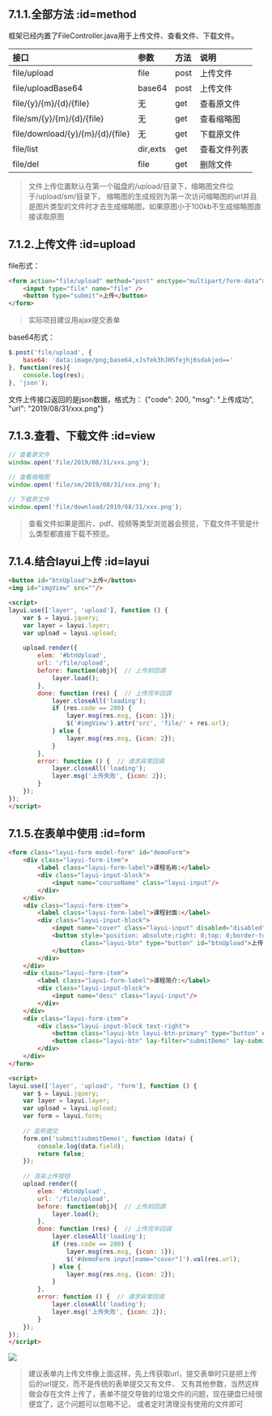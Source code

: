 ## 7.1.1.全部方法     :id=method
框架已经内置了FileController.java用于上传文件、查看文件、下载文件。

接口 | 参数 | 方法 | 说明
:--- | :--- | :--- | :---
file/upload | file | post | 上传文件
file/uploadBase64 | base64 | post | 上传文件
file/{y}/{m}/{d}/{file} | 无 | get | 查看原文件
file/sm/{y}/{m}/{d}/{file} | 无 | get | 查看缩略图
file/download/{y}/{m}/{d}/{file} | 无 | get | 下载原文件
file/list | dir,exts | get | 查看文件列表
file/del  | file | get | 删除文件

> 文件上传位置默认在第一个磁盘的/upload/目录下，缩略图文件位于/upload/sm/目录下，
> 缩略图的生成规则为第一次访问缩略图的url并且是图片类型的文件时才去生成缩略图，如果原图小于100kb不生成缩略图直接读取原图

## 7.1.2.上传文件     :id=upload
file形式：
```html
<form action="file/upload" method="post" enctype="multipart/form-data">
    <input type="file" name="file" />
    <button type="submit">上传</button>
</form>
```
> 实际项目建议用ajax提交表单

base64形式：
```javascript
$.post('file/upload', {
    base64: 'data:image/png;base64,xJsfek3hJHSfejhj6sdakjed=='
}, function(res){
    console.log(res);
}, 'json');
```

文件上传接口返回的是json数据，格式为：
{"code": 200, "msg": "上传成功", "url": "2019/08/31/xxx.png"}


## 7.1.3.查看、下载文件     :id=view
```javascript
// 查看原文件
window.open('file/2019/08/31/xxx.png');

// 查看缩略图
window.open('file/sm/2019/08/31/xxx.png');

// 下载原文件
window.open('file/download/2019/08/31/xxx.png');
```

> 查看文件如果是图片、pdf、视频等类型浏览器会预览，下载文件不管是什么类型都直接下载不预览。


## 7.1.4.结合layui上传     :id=layui
```html
<button id="btnUpload">上传</button>
<img id="imgView" src=""/>

<script>
layui.use(['layer', 'upload'], function () {
    var $ = layui.jquery;
    var layer = layui.layer;
    var upload = layui.upload;
    
    upload.render({
        elem: '#btnUpload',
        url: '/file/upload',
        before: function(obj){  // 上传前回调
            layer.load(); 
        },
        done: function (res) {  // 上传完毕回调
            layer.closeAll('loading');
            if (res.code == 200) {
                layer.msg(res.msg, {icon: 1});
                $('#imgView').attr('src', 'file/' + res.url); 
            } else {
                layer.msg(res.msg, {icon: 2});
            }
        },
        error: function () {  // 请求异常回调
            layer.closeAll('loading');
            layer.msg('上传失败', {icon: 2});
        }
    });
});
</script>
```


## 7.1.5.在表单中使用     :id=form

```html
<form class="layui-form model-form" id="demoForm">
    <div class="layui-form-item">
        <label class="layui-form-label">课程名称:</label>
        <div class="layui-input-block">
            <input name="courseName" class="layui-input"/>
        </div>
    </div>
    <div class="layui-form-item">
        <label class="layui-form-label">课程封面:</label>
        <div class="layui-input-block">
            <input name="cover" class="layui-input" disabled="disabled" style="padding-right: 70px"/>
            <button style="position: absolute;right: 0;top: 0;border-top-left-radius: 0;border-bottom-left-radius: 0;"
                    class="layui-btn" type="button" id="btnUpload">上传
            </button>
        </div>
    </div>
    <div class="layui-form-item">
        <label class="layui-form-label">课程简介:</label>
        <div class="layui-input-block">
            <input name="desc" class="layui-input"/>
        </div>
    </div>
    <div class="layui-form-item">
        <div class="layui-input-block text-right">
            <button class="layui-btn layui-btn-primary" type="button" ew-event="closeDialog">取消</button>
            <button class="layui-btn" lay-filter="submitDemo" lay-submit>保存</button>
        </div>
    </div>
</form>

<script>
layui.use(['layer', 'upload', 'form'], function () {
    var $ = layui.jquery;
    var layer = layui.layer;
    var upload = layui.upload;
    var form = layui.form;
    
    // 监听提交
    form.on('submit(submitDemo)', function (data) {
        console.log(data.field);
        return false;
    });
    
    // 渲染上传按钮
    upload.render({
        elem: '#btnUpload',
        url: '/file/upload',
        before: function(obj){  // 上传前回调
            layer.load(); 
        },
        done: function (res) {  // 上传完毕回调
            layer.closeAll('loading');
            if (res.code == 200) {
                layer.msg(res.msg, {icon: 1});
                $('#demoForm input[name="cover"]').val(res.url); 
            } else {
                layer.msg(res.msg, {icon: 2});
            }
        },
        error: function () {  // 请求异常回调
            layer.closeAll('loading');
            layer.msg('上传失败', {icon: 2});
        }
    });
});
</script>
```

![](https://s2.ax1x.com/2019/08/31/mvOMRg.png)

> 建议表单内上传文件像上面这样，先上传获取url，提交表单时只是把上传后的url提交，而不是传统的表单提交又有文件、
> 又有其他参数，当然这样做会存在文件上传了，表单不提交导致的垃圾文件的问题，现在硬盘已经很便宜了，这个问题可以忽略不记，
> 或者定时清理没有使用的文件即可
